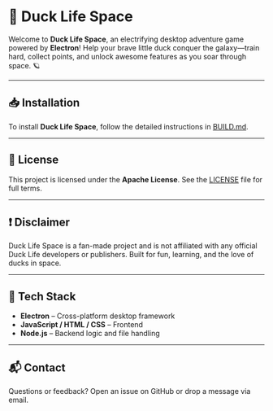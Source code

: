 # 🦆 Duck Life Space

Welcome to **Duck Life Space**, an electrifying desktop adventure game powered by **Electron**! Help your brave little duck conquer the galaxy—train hard, collect points, and unlock awesome features as you soar through space. 🪐

---

## 📥 Installation

To install **Duck Life Space**, follow the detailed instructions in [BUILD.md](BUILD.md).

---

## 📑 License

This project is licensed under the **Apache License**. See the [LICENSE](LICENSE) file for full terms.

---

## ❗ Disclaimer

Duck Life Space is a fan-made project and is not affiliated with any official Duck Life developers or publishers. Built for fun, learning, and the love of ducks in space.

---

## 🔧 Tech Stack

- **Electron** – Cross-platform desktop framework  
- **JavaScript / HTML / CSS** – Frontend  
- **Node.js** – Backend logic and file handling

---

## 📬 Contact

Questions or feedback? Open an issue on GitHub or drop a message via email.
